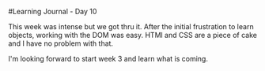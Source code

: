 #Learning Journal - Day 10

This week was intense but we got thru it. After the initial frustration to learn objects, working with the DOM was easy. HTMl and CSS are a piece of cake and I have no problem with that.  

I'm looking forward to start week 3 and learn what is coming.  
